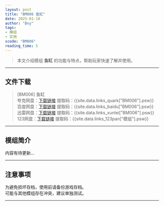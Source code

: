 ```yaml
---
layout: post
title: "BM006 鱼缸"
date: 2025-01-10
author: "Bny"
tags: 
- 模组
- 实用
scode: "BM006"
reading_time: 5
---
```


> 本文介绍模组 **鱼缸** 的功能与特点，帮助玩家快速了解并使用。

---

## 文件下载

> [BM006] 鱼缸  
夸克网盘：[下载链接]({{site.data.links_quark["BM006"].url}}) 提取码：{{site.data.links_quark["BM006"].psw}}  
百度网盘：[下载链接]({{site.data.links_baidu["BM006"].url}}) 提取码：{{site.data.links_baidu["BM006"].psw}}  
迅雷网盘：[下载链接]({{site.data.links_xunlei["BM006"].url}}) 提取码：{{site.data.links_xunlei["BM006"].psw}}  
123网盘：[下载链接]({{site.data.links_123pan["模组"].url}}) 提取码：{{site.data.links_123pan["模组"].psw}}  

---

## 模组简介

>  
内容有待更新...  

---

## 注意事项

>  
为避免损坏存档，使用前请备份游戏存档。  
可能与其他模组存在冲突，建议单独测试。  

---

